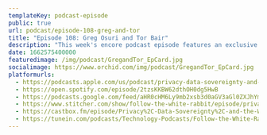 ```yaml
---
templateKey: podcast-episode
public: true
url: podcast/episode-108-greg-and-tor
title: "Episode 108: Greg Osuri and Tor Bair"
description: "This week's encore podcast episode features an exclusive talk from Priv8's digital summit. Tech journalist Benjamin Powers moderates a distinguished panel featuring CEO of Akash Network, Greg Osuri, Founder of the Secret Foundation, Tor Bair, and more to discuss Web3, data sovereignty, and the decentralized future!"
date: 1662575400000
featuredimage: /img/podcast/GregandTor_EpCard.jpg
socialimage: https://www.orchid.com/img/podcast/GregandTor_EpCard.jpg
platformurls:
  - https://podcasts.apple.com/us/podcast/privacy-data-sovereignty-and-the-web3-ecosystem/id1516705670?i=1000578705096
  - https://open.spotify.com/episode/2tzsKKBW62dthOH0dg5HwB
  - https://podcasts.google.com/feed/aHR0cHM6Ly9mb2xsb3d0aGV3aGl0ZXJhYmJpdC5saWJzeW4uY29tL3Jzcw/episode/YmNjZGM1YTMtYjQ1MC00OWRmLTlkMjQtOTdjOTJkM2FkMjFi?sa=X&ved=0CAUQkfYCahcKEwjY59j9rYP6AhUAAAAAHQAAAAAQAQ
  - https://www.stitcher.com/show/follow-the-white-rabbit/episode/privacy-data-sovereignty-and-the-web3-ecosystem-with-greg-osuri-and-tor-bair-206510168
  - https://castbox.fm/episode/Privacy%2C-Data-Sovereignty%2C-and-the-Web3-Ecosystem-with-Greg-Osuri-and-Tor-Bair-id2954358-id528354116?country=us
  - https://tunein.com/podcasts/Technology-Podcasts/Follow-the-White-Rabbit-p1330281/?topicId=175312012
---
```

